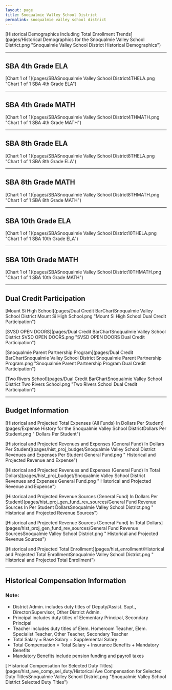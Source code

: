 ```yaml
---
layout: page
title: Snoqualmie Valley School District
permalink: snoqualmie valley school district
---
```



[Historical Demographics Including Total Enrollment Trends](pages/Historical Demographics for the Snoqualmie Valley School District.png "Snoqualmie Valley School District Historical Demographics")

___

## SBA 4th Grade ELA

[Chart 1 of 1](pages/SBASnoqualmie Valley School District4THELA.png "Chart 1 of 1 SBA 4th Grade ELA")


___

## SBA 4th Grade MATH

[Chart 1 of 1](pages/SBASnoqualmie Valley School District4THMATH.png "Chart 1 of 1 SBA 4th Grade MATH")


___

## SBA 8th Grade ELA

[Chart 1 of 1](pages/SBASnoqualmie Valley School District8THELA.png "Chart 1 of 1 SBA 8th Grade ELA")


___

## SBA 8th Grade MATH

[Chart 1 of 1](pages/SBASnoqualmie Valley School District8THMATH.png "Chart 1 of 1 SBA 8th Grade MATH")


___

## SBA 10th Grade ELA

[Chart 1 of 1](pages/SBASnoqualmie Valley School District10THELA.png "Chart 1 of 1 SBA 10th Grade ELA")


___

## SBA 10th Grade MATH

[Chart 1 of 1](pages/SBASnoqualmie Valley School District10THMATH.png "Chart 1 of 1 SBA 10th Grade MATH")


___

## Dual Credit Participation

[Mount Si High School](pages/Dual Credit BarChartSnoqualmie Valley School District Mount Si High School.png "Mount Si High School Dual Credit Participation")

[SVSD OPEN DOORS](pages/Dual Credit BarChartSnoqualmie Valley School District SVSD OPEN DOORS.png "SVSD OPEN DOORS Dual Credit Participation")

[Snoqualmie Parent Partnership Program](pages/Dual Credit BarChartSnoqualmie Valley School District Snoqualmie Parent Partnership Program.png "Snoqualmie Parent Partnership Program Dual Credit Participation")

[Two Rivers School](pages/Dual Credit BarChartSnoqualmie Valley School District Two Rivers School.png "Two Rivers School Dual Credit Participation")


___

## Budget Information

[Historical and Projected Total Expenses (All Funds) In Dollars Per Student](pages/Expense History for the Snoqualmie Valley School DistrictDollars Per Student.png " Dollars Per Student")

[Historical and Projected Revenues and Expenses (General Fund) In Dollars Per Student](pages/hist_proj_budget/Snoqualmie Valley School District Revenues and Expenses Per Student General Fund.png " Historical and Projected Revenue and Expense")

[Historical and Projected Revenues and Expenses (General Fund) In Total Dollars](pages/hist_proj_budget/Snoqualmie Valley School District Revenues and Expenses General Fund.png " Historical and Projected Revenue and Expense")

[Historical and Projected Revenue Sources (General Fund) In Dollars Per Student](pages/hist_proj_gen_fund_rev_sources/General Fund Revenue Sources In Per Student DollarsSnoqualmie Valley School District.png " Historical and Projected Revenue Sources")

[Historical and Projected Revenue Sources (General Fund) In Total Dollars](pages/hist_proj_gen_fund_rev_sources/General Fund Revenue SourcesSnoqualmie Valley School District.png " Historical and Projected Revenue Sources")

[Historical and Projected Total Enrollment](pages/hist_enrollment/Historical and Projected Total EnrollmentSnoqualmie Valley School District.png " Historical and Projected Total Enrollment")


___

## Historical Compensation Information
### Note:
- District Admin. includes duty titles of Deputy/Assist. Supt., Director/Supervisor, Other District Admin.
- Principal includes duty titles of Elementary Principal, Secondary Principal
- Teacher includes duty titles of Elem. Homeroom Teacher, Elem. Specialist Teacher, Other Teacher, Secondary Teacher
- Total Salary = Base Salary + Supplemental Salary
- Total Compensation = Total Salary + Insurance Benefits + Mandatory Benefits
- Mandatory Benefits include pension funding and payroll taxes

[ Historical Compensation for Selected Duty Titles](pages/hist_ave_comp_sel_duty/Historical Ave Compensation for Selected Duty TitlesSnoqualmie Valley School District.png "Snoqualmie Valley School District Selected Duty Titles")

